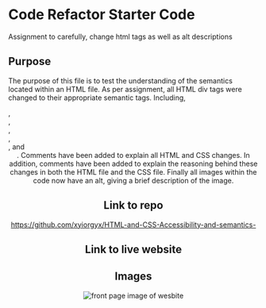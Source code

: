 # Code Refactor Starter Code
Assignment to carefully, change html tags as well as alt descriptions

## Purpose
The purpose of this file is to test the understanding of the semantics located within an HTML file. As per assignment, all HTML div tags were changed to their appropriate semantic tags. Including, <main>, <aside>, <article>, <section>, <footer>, and <header>. Comments have been added to explain all HTML and CSS changes. 
In addition, comments have been added to explain the reasoning behind these changes in both the HTML file and the CSS file. Finally all images within the code now have an alt, giving a brief description of the image. 

## Link to repo
https://github.com/xyiorgyx/HTML-and-CSS-Accessibility-and-semantics-

## Link to live website

## Images

![front page image of wesbite](./Develop/assets/Readme%20Img/)


